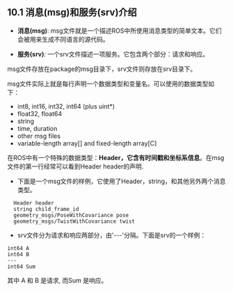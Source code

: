 ## 10.1 消息(msg)和服务(srv)介绍
- **消息(msg)**: msg文件就是一个描述ROS中所使用消息类型的简单文本。它们会被用来生成不同语言的源代码。

- **服务(srv)**: 一个srv文件描述一项服务。它包含两个部分：请求和响应。

msg文件存放在package的msg目录下，srv文件则存放在srv目录下。

msg文件实际上就是每行声明一个数据类型和变量名。可以使用的数据类型如下：

- int8, int16, int32, int64 (plus uint*)
- float32, float64
- string
- time, duration
- other msg files
- variable-length array[] and fixed-length array[C]

在ROS中有一个特殊的数据类型：**Header，它含有时间戳和坐标系信息**。在msg文件的第一行经常可以看到Header header的声明.

- 下面是一个msg文件的样例，它使用了Header，string，和其他另外两个消息类型。


```
  Header header
  string child_frame_id
  geometry_msgs/PoseWithCovariance pose
  geometry_msgs/TwistWithCovariance twist
```
- srv文件分为请求和响应两部分，由'---'分隔。下面是srv的一个样例：

```
int64 A
int64 B
---
int64 Sum
```

其中 A 和 B 是请求, 而Sum 是响应。
